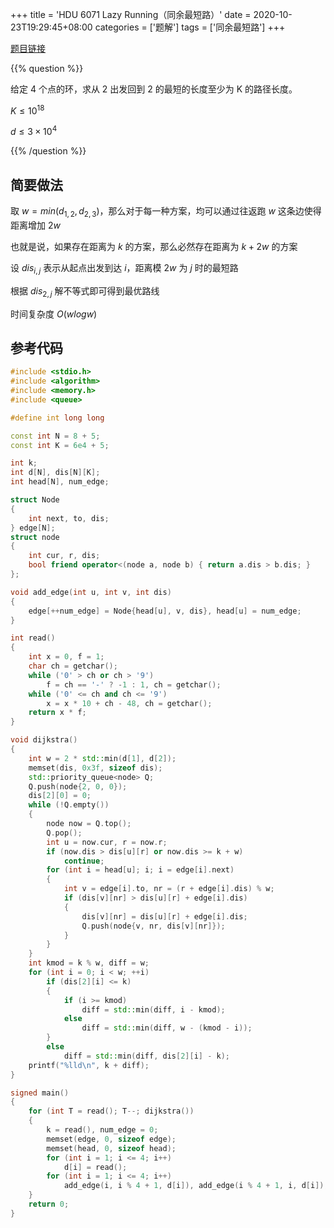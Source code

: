 +++
title = 'HDU 6071 Lazy Running（同余最短路）'
date = 2020-10-23T19:29:45+08:00
categories = ['题解']
tags = ['同余最短路']
+++

[题目链接](http://acm.hdu.edu.cn/showproblem.php?pid=6071)

{{% question %}}

给定 4 个点的环，求从 2 出发回到 2 的最短的长度至少为 K 的路径长度。

$K \le 10^{18}$

$d \le 3 \times 10^4$

{{% /question %}}

<!--more-->

## 简要做法

取 $w = min(d_{1,2}, d_{2,3})$，那么对于每一种方案，均可以通过往返跑 $w$ 这条边使得距离增加 $2w$

也就是说，如果存在距离为 $k$ 的方案，那么必然存在距离为 $k + 2w$ 的方案

设 $dis_{i,j}$ 表示从起点出发到达 $i$，距离模 $2w$ 为 $j$ 时的最短路

根据 $dis_{2,j}$ 解不等式即可得到最优路线

时间复杂度 $O(w log w)$

## 参考代码

```cpp
#include <stdio.h>
#include <algorithm>
#include <memory.h>
#include <queue>

#define int long long

const int N = 8 + 5;
const int K = 6e4 + 5;

int k;
int d[N], dis[N][K];
int head[N], num_edge;

struct Node
{
    int next, to, dis;
} edge[N];
struct node
{
    int cur, r, dis;
    bool friend operator<(node a, node b) { return a.dis > b.dis; }
};

void add_edge(int u, int v, int dis)
{
    edge[++num_edge] = Node{head[u], v, dis}, head[u] = num_edge;
}

int read()
{
    int x = 0, f = 1;
    char ch = getchar();
    while ('0' > ch or ch > '9')
        f = ch == '-' ? -1 : 1, ch = getchar();
    while ('0' <= ch and ch <= '9')
        x = x * 10 + ch - 48, ch = getchar();
    return x * f;
}

void dijkstra()
{
    int w = 2 * std::min(d[1], d[2]);
    memset(dis, 0x3f, sizeof dis);
    std::priority_queue<node> Q;
    Q.push(node{2, 0, 0});
    dis[2][0] = 0;
    while (!Q.empty())
    {
        node now = Q.top();
        Q.pop();
        int u = now.cur, r = now.r;
        if (now.dis > dis[u][r] or now.dis >= k + w)
            continue;
        for (int i = head[u]; i; i = edge[i].next)
        {
            int v = edge[i].to, nr = (r + edge[i].dis) % w;
            if (dis[v][nr] > dis[u][r] + edge[i].dis)
            {
                dis[v][nr] = dis[u][r] + edge[i].dis;
                Q.push(node{v, nr, dis[v][nr]});
            }
        }
    }
    int kmod = k % w, diff = w;
    for (int i = 0; i < w; ++i)
        if (dis[2][i] <= k)
        {
            if (i >= kmod)
                diff = std::min(diff, i - kmod);
            else
                diff = std::min(diff, w - (kmod - i));
        }
        else
            diff = std::min(diff, dis[2][i] - k);
    printf("%lld\n", k + diff);
}

signed main()
{
    for (int T = read(); T--; dijkstra())
    {
        k = read(), num_edge = 0;
        memset(edge, 0, sizeof edge);
        memset(head, 0, sizeof head);
        for (int i = 1; i <= 4; i++)
            d[i] = read();
        for (int i = 1; i <= 4; i++)
            add_edge(i, i % 4 + 1, d[i]), add_edge(i % 4 + 1, i, d[i]);
    }
    return 0;
}
```
